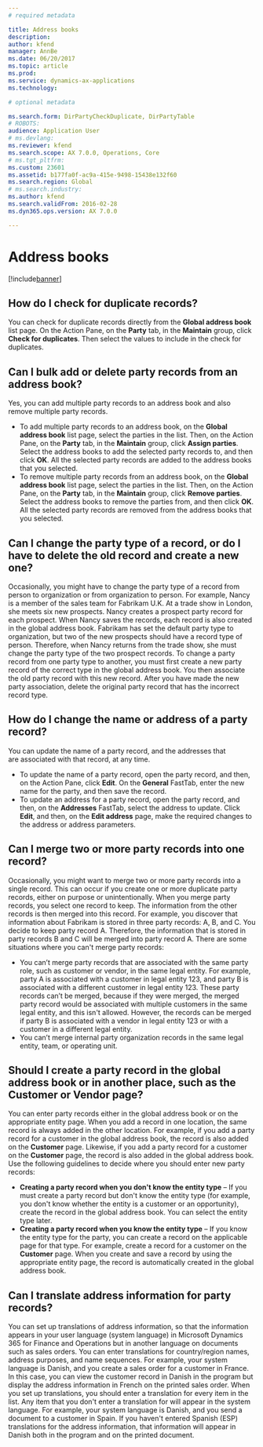 ```yaml
---
# required metadata

title: Address books
description: 
author: kfend
manager: AnnBe
ms.date: 06/20/2017
ms.topic: article
ms.prod: 
ms.service: dynamics-ax-applications
ms.technology: 

# optional metadata

ms.search.form: DirPartyCheckDuplicate, DirPartyTable
# ROBOTS: 
audience: Application User
# ms.devlang: 
ms.reviewer: kfend
ms.search.scope: AX 7.0.0, Operations, Core
# ms.tgt_pltfrm: 
ms.custom: 23601
ms.assetid: b177fa0f-ac9a-415e-9498-15438e132f60
ms.search.region: Global
# ms.search.industry: 
ms.author: kfend
ms.search.validFrom: 2016-02-28
ms.dyn365.ops.version: AX 7.0.0

---
```


# Address books

[!include[banner](../includes/banner.md)]




How do I check for duplicate records?
-------------------------------------

You can check for duplicate records directly from the **Global address book** list page. On the Action Pane, on the **Party** tab, in the **Maintain** group, click **Check for duplicates**. Then select the values to include in the check for duplicates.

## Can I bulk add or delete party records from an address book?
Yes, you can add multiple party records to an address book and also remove multiple party records.

-   To add multiple party records to an address book, on the **Global address book** list page, select the parties in the list. Then, on the Action Pane, on the **Party** tab, in the **Maintain** group, click **Assign parties**. Select the address books to add the selected party records to, and then click **OK**. All the selected party records are added to the address books that you selected.
-   To remove multiple party records from an address book, on the **Global address book** list page, select the parties in the list. Then, on the Action Pane, on the **Party** tab, in the **Maintain** group, click **Remove parties**. Select the address books to remove the parties from, and then click **OK**. All the selected party records are removed from the address books that you selected.

## Can I change the party type of a record, or do I have to delete the old record and create a new one?
Occasionally, you might have to change the party type of a record from person to organization or from organization to person. For example, Nancy is a member of the sales team for Fabrikam U.K. At a trade show in London, she meets six new prospects. Nancy creates a prospect party record for each prospect. When Nancy saves the records, each record is also created in the global address book. Fabrikam has set the default party type to organization, but two of the new prospects should have a record type of person. Therefore, when Nancy returns from the trade show, she must change the party type of the two prospect records. To change a party record from one party type to another, you must first create a new party record of the correct type in the global address book. You then associate the old party record with this new record. After you have made the new party association, delete the original party record that has the incorrect record type.

## How do I change the name or address of a party record?
You can update the name of a party record, and the addresses that are associated with that record, at any time.

-   To update the name of a party record, open the party record, and then, on the Action Pane, click **Edit**. On the **General** FastTab, enter the new name for the party, and then save the record.
-   To update an address for a party record, open the party record, and then, on the **Addresses** FastTab, select the address to update. Click **Edit**, and then, on the **Edit address** page, make the required changes to the address or address parameters.

## Can I merge two or more party records into one record?
Occasionally, you might want to merge two or more party records into a single record. This can occur if you create one or more duplicate party records, either on purpose or unintentionally. When you merge party records, you select one record to keep. The information from the other records is then merged into this record. For example, you discover that information about Fabrikam is stored in three party records: A, B, and C. You decide to keep party record A. Therefore, the information that is stored in party records B and C will be merged into party record A. There are some situations where you can't merge party records:

-   You can’t merge party records that are associated with the same party role, such as customer or vendor, in the same legal entity. For example, party A is associated with a customer in legal entity 123, and party B is associated with a different customer in legal entity 123. These party records can’t be merged, because if they were merged, the merged party record would be associated with multiple customers in the same legal entity, and this isn't allowed. However, the records can be merged if party B is associated with a vendor in legal entity 123 or with a customer in a different legal entity.
-   You can’t merge internal party organization records in the same legal entity, team, or operating unit.

## Should I create a party record in the global address book or in another place, such as the Customer or Vendor page?
You can enter party records either in the global address book or on the appropriate entity page. When you add a record in one location, the same record is always added in the other location. For example, if you add a party record for a customer in the global address book, the record is also added on the **Customer** page. Likewise, if you add a party record for a customer on the **Customer** page, the record is also added in the global address book. Use the following guidelines to decide where you should enter new party records:

-   **Creating a party record when you don't know the entity type** – If you must create a party record but don't know the entity type (for example, you don't know whether the entity is a customer or an opportunity), create the record in the global address book. You can select the entity type later.
-   **Creating a party record when you know the entity type** – If you know the entity type for the party, you can create a record on the applicable page for that type. For example, create a record for a customer on the **Customer** page. When you create and save a record by using the appropriate entity page, the record is automatically created in the global address book.

## Can I translate address information for party records?
You can set up translations of address information, so that the information appears in your user language (system language) in Microsoft Dynamics 365 for Finance and Operations but in another language on documents such as sales orders. You can enter translations for country/region names, address purposes, and name sequences. For example, your system language is Danish, and you create a sales order for a customer in France. In this case, you can view the customer record in Danish in the program but display the address information in French on the printed sales order. When you set up translations, you should enter a translation for every item in the list. Any item that you don't enter a translation for will appear in the system language. For example, your system language is Danish, and you send a document to a customer in Spain. If you haven't entered Spanish (ESP) translations for the address information, that information will appear in Danish both in the program and on the printed document.



